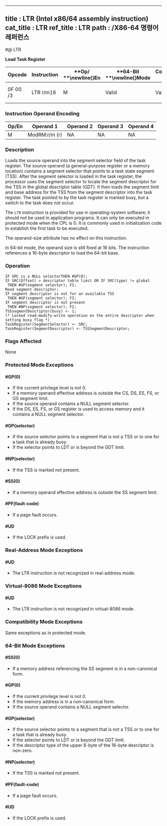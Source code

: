 ----------------------------
title : LTR (Intel x86/64 assembly instruction)
cat_title : LTR
ref_title : LTR
path : /X86-64 명령어 레퍼런스
----------------------------
#@ LTR

**Load Task Register**

|**Opcode**|**Instruction**|**Op/ **\newline{}**En**|**64-Bit **\newline{}**Mode**|**Compat/**\newline{}**Leg Mode**|**Description**|
|----------|---------------|------------------------|-----------------------------|---------------------------------|---------------|
|0F 00 /3|LTR r/m16|M|Valid|Valid|Load r/m16 into task register.|
### Instruction Operand Encoding


|Op/En|Operand 1|Operand 2|Operand 3|Operand 4|
|-----|---------|---------|---------|---------|
|M|ModRM:r/m (r)|NA|NA|NA|
### Description


Loads the source operand into the segment selector field of the task register. The source operand (a general-purpose register or a memory location) contains a segment selector that points to a task state segment (TSS). After the segment selector is loaded in the task register, the processor uses the segment selector to locate the segment descriptor for the TSS in the global descriptor table (GDT). It then loads the segment limit and base address for the TSS from the segment descriptor into the task register. The task pointed to by the task register is marked busy, but a switch to the task does not occur.

The `LTR` instruction is provided for use in operating-system software; it should not be used in application programs. It can only be executed in protected mode when the CPL is 0. It is commonly used in initialization code to establish the first task to be executed.

The operand-size attribute has no effect on this instruction. 

In 64-bit mode, the operand size is still fixed at 16 bits. The instruction references a 16-byte descriptor to load the 64-bit base.


### Operation

```info-verb
IF SRC is a NULL selectorTHEN #GP(0);
IF SRC(Offset) > descriptor table limit OR IF SRC(type) != global
 THEN #GP(segment selector); FI;
Read segment descriptor;
IF segment descriptor is not for an available TSS 
 THEN #GP(segment selector); FI;
IF segment descriptor is not present 
 THEN #NP(segment selector); FI;
TSSsegmentDescriptor(busy) <- 1; 
(* Locked read-modify-write operation on the entire descriptor when setting busy flag *)
TaskRegister(SegmentSelector) <- SRC;
TaskRegister(SegmentDescriptor) <- TSSSegmentDescriptor;
```
### Flags Affected


None


### Protected Mode Exceptions

#### #GP(0)
* If the current privilege level is not 0.
* If a memory operand effective address is outside the CS, DS, ES, FS, or GS segment limit.
* If the source operand contains a NULL segment selector.
* If the DS, ES, FS, or GS register is used to access memory and it contains a NULL segment selector.

#### #GP(selector)
* If the source selector points to a segment that is not a TSS or to one for a task that is already busy.
* If the selector points to LDT or is beyond the GDT limit.

#### #NP(selector)
* If the TSS is marked not present.

#### #SS(0)
* If a memory operand effective address is outside the SS segment limit.

#### #PF(fault-code)
* If a page fault occurs.

#### #UD
* If the LOCK prefix is used.

### Real-Address Mode Exceptions

#### #UD
* The LTR instruction is not recognized in real-address mode.

### Virtual-8086 Mode Exceptions

#### #UD
* The LTR instruction is not recognized in virtual-8086 mode.

### Compatibility Mode Exceptions



Same exceptions as in protected mode.


### 64-Bit Mode Exceptions

#### #SS(0)
* If a memory address referencing the SS segment is in a non-canonical form.

#### #GP(0)
* If the current privilege level is not 0.
* If the memory address is in a non-canonical form.
* If the source operand contains a NULL segment selector.

#### #GP(selector)
* If the source selector points to a segment that is not a TSS or to one for a task that is already busy.
* If the selector points to LDT or is beyond the GDT limit.
* If the descriptor type of the upper 8-byte of the 16-byte descriptor is non-zero.

#### #NP(selector)
* If the TSS is marked not present.

#### #PF(fault-code)
* If a page fault occurs.

#### #UD
* If the LOCK prefix is used.
